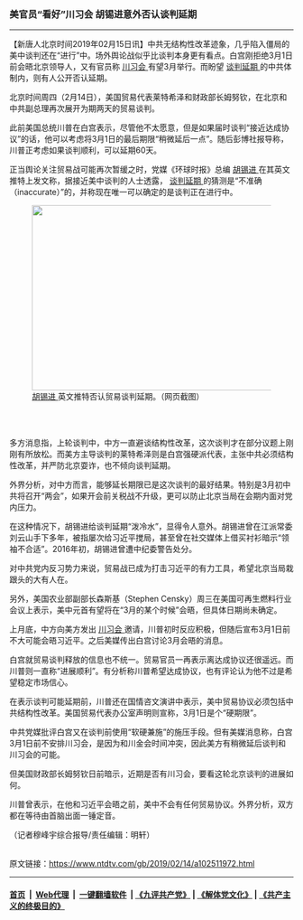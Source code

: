 ### 美官员“看好”川习会 胡锡进意外否认谈判延期
------------------------

<div class="post_content">
 <p>
  【新唐人北京时间2019年02月15日讯】中共无结构性改革迹象，几乎陷入僵局的美中谈判还在“进行”中。场外舆论战似乎比谈判本身更有看点。白宫刚拒绝3月1日前会晤北京领导人，又有官员称
  <a href="https://www.ntdtv.com/gb/川习会.htm">
   川习会
  </a>
  有望3月举行。而盼望
  <a href="https://www.ntdtv.com/gb/谈判延期.htm">
   谈判延期
  </a>
  的中共体制内，则有人公开否认延期。
 </p>
 <p>
  北京时间周四（2月14日），美国贸易代表莱特希泽和财政部长姆努钦，在北京和中共副总理再次展开为期两天的贸易谈判。
 </p>
 <p>
  此前美国总统川普在白宫表示，尽管他不太愿意，但是如果届时谈判“接近达成协议”的话，他可以考虑将3月1日的最后期限“稍微延后一点”。随后彭博社报导称，川普正考虑如果谈判顺利，可以延期60天。
 </p>
 <p>
  正当舆论关注贸易战可能再次暂缓之时，党媒《环球时报》总编
  <a href="https://www.ntdtv.com/gb/胡锡进.htm">
   胡锡进
  </a>
  在其英文推特上发文称，据接近美中谈判的人士透露，
  <a href="https://www.ntdtv.com/gb/谈判延期.htm">
   谈判延期
  </a>
  的猜测是“不准确（inaccurate）”的，并称现在唯一可以确定的是谈判正在进行中。
 </p>
 <figure class="wp-caption aligncenter" id="attachment_102511975" style="max-width: 600px">
  <img alt="" class="size-medium wp-image-102511975" height="328" src="https://www.ntdtv.com/assets/uploads/2019/02/76148827cc0c9825633b0eaa195a44fc-600x328.jpg" width="600">
   <br/><figcaption class="wp-caption-text">
    <a href="https://www.ntdtv.com/gb/胡锡进.htm">
     胡锡进
    </a>
    英文推特否认贸易谈判延期。（网页截图）
   </figcaption><br/>
  </img>
 </figure><br/>
 <p>
  多方消息指，上轮谈判中，中方一直避谈结构性改革，这次谈判才在部分议题上刚刚有所放松。而美方主导谈判的莱特希泽则是白宫强硬派代表，主张中共必须结构性改革，并严防北京耍诈，也不倾向谈判延期。
 </p>
 <p>
  外界分析，对中方而言，能够延长期限已是这次谈判的最好结果。特别是3月初中共将召开“两会”，如果开会前关税战不升级，更可以防止北京当局在会期内面对党内压力。
 </p>
 <p>
  在这种情况下，胡锡进给谈判延期“泼冷水”，显得令人意外。胡锡进曾在江派常委刘云山手下多年，被指屡次给习近平搅局，甚至曾在社交媒体上借买衬衫暗示“领袖不合适”。2016年初，胡锡进曾遭中纪委警告处分。
 </p>
 <p>
  对中共党内反习势力来说，贸易战已成为打击习近平的有力工具，希望北京当局栽跟头的大有人在。
 </p>
 <p>
  另外，美国农业部副部长森斯基（Stephen Censky）周三在美国可再生燃料行业会议上表示，美中元首有望将在“3月的某个时候”会晤，但具体日期尚未确定。
 </p>
 <p>
  上月底，中方向美方发出
  <a href="https://www.ntdtv.com/gb/川习会.htm">
   川习会
  </a>
  邀请，川普初时反应积极，但随后宣布3月1日前不大可能会晤习近平。之后美媒传出白宫讨论3月会晤的消息。
 </p>
 <p>
  白宫就贸易谈判释放的信息也不统一。贸易官员一再表示离达成协议还很遥远。而川普则一直称“进展顺利”。有分析称川普希望达成协议，也有评论认为他不过是希望稳定市场信心。
 </p>
 <p>
  在表示谈判可能延期前，川普还在国情咨文演讲中表示，美中贸易协议必须包括中共结构性改革。美国贸易代表办公室声明则宣称，3月1日是个“硬期限”。
 </p>
 <p>
  中共党媒批评白宫又在谈判前使用“软硬兼施”的施压手段。但有美媒消息称，白宫3月1日前不安排川习会，是因为和川金会时间冲突，因此美方有稍微延后谈判和川习会的可能。
 </p>
 <p>
  但美国财政部长姆努钦日前暗示，近期是否有川习会，要看这轮北京谈判的进展如何。
 </p>
 <p>
  川普曾表示，在他和习近平会晤之前，美中不会有任何贸易协议。外界分析，双方都在等待由首脑出面一锤定音。
 </p>
 <p>
  （记者穆峰宇综合报导/责任编辑：明轩）
 </p>
 <div class="single_ad">
 </div>
</div>

<br/>原文链接：https://www.ntdtv.com/gb/2019/02/14/a102511972.html


------------------------
#### [首页](https://github.com/gfw-breaker/banned-news/blob/master/README.md) &nbsp;|&nbsp; [Web代理](https://github.com/labour-camp/helloworld) &nbsp;|&nbsp; [一键翻墙软件](https://github.com/gfw-breaker/nogfw/blob/master/README.md) &nbsp;| [《九评共产党》](https://github.com/gfw-breaker/9ping.md/blob/master/README.md#九评之一评共产党是什么) | [《解体党文化》](https://github.com/gfw-breaker/jtdwh.md/blob/master/README.md) | [《共产主义的终极目的》](https://github.com/gfw-breaker/gczydzjmd.md/blob/master/README.md)

